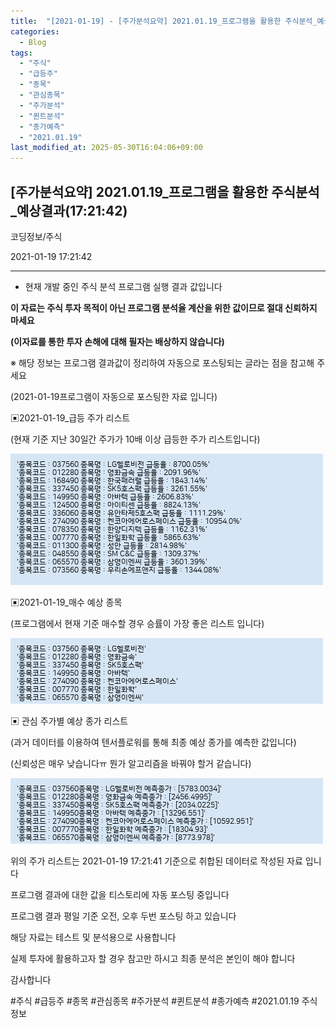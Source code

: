 ```yaml
---
title:  "[2021-01-19] - [주가분석요약] 2021.01.19_프로그램을 활용한 주식분석_예상결과(17:21:42)"
categories:
  - Blog
tags:
  - "주식"
  - "급등주"
  - "종목"
  - "관심종목"
  - "주가분석"
  - "퀸트분석"
  - "종가예측"
  - "2021.01.19"
last_modified_at: 2025-05-30T16:04:06+09:00
---
```


## [주가분석요약] 2021.01.19_프로그램을 활용한 주식분석_예상결과(17:21:42)

코딩정보/주식

2021-01-19 17:21:42

* * *

* 현재 개발 중인 주식 분석 프로그램 실행 결과 값입니다

**이 자료는 주식 투자 목적이 아닌 프로그램 분석율 계산을 위한 값이므로 절대 신뢰하지 마세요**

**(이자료를 통한 투자 손해에 대해 필자는 배상하지 않습니다)**

※ 해당 정보는 프로그램 결과값이 정리하여 자동으로 포스팅되는 글라는 점을 참고해 주세요

(2021-01-19프로그램이 자동으로 포스팅한 자료 입니다)

▣2021-01-19_급등 주가 리스트

(현재 기준 지난 30일간 주가가 10배 이상 급등한 주가 리스트입니다)

![](/assets/images/주가분석요약_2021_01_19_프로그램을_활용한_주식분석_예상결과_17_21_42/skyloket_list.png)

▣2021-01-19_매수 예상 종목

(프로그램에서 현재 기준 매수할 경우 승률이 가장 좋은 리스트 입니다)

![](/assets/images/주가분석요약_2021_01_19_프로그램을_활용한_주식분석_예상결과_17_21_42/buy_list.png)

▣ 관심 주가별 예상 종가 리스트

(과거 데이터를 이용하여 텐서플로워를 통해 최종 예상 종가를 예측한 값입니다)

(신뢰성은 매우 낮습니다ㅠ 뭔가 알고리즘을 바꿔야 할거 같습니다)

![](/assets/images/주가분석요약_2021_01_19_프로그램을_활용한_주식분석_예상결과_17_21_42/stockclose_list.png)

위의 주가 리스트는 2021-01-19 17:21:41 기준으로 취합된 데이터로 작성된 자료 입니다

프로그램 결과에 대한 값을 티스토리에 자동 포스팅 중입니다

프로그램 결과 평일 기준 오전, 오후 두번 포스팅 하고 있습니다

해당 자료는 테스트 및 분석용으로 사용합니다

실제 투자에 활용하고자 할 경우 참고만 하시고 최종 분석은 본인이 해야 합니다

감사합니다

  

#주식 #급등주 #종목 #관심종목 #주가분석 #퀸트분석 #종가예측 #2021.01.19 주식정보

